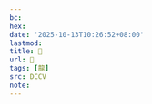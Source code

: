 ```yaml
---
bc:
hex:
date: '2025-10-13T10:26:52+08:00'
lastmod:
title: 􂣨
url: 􂣨
tags: [龍]
src: DCCV
note:
---
```

